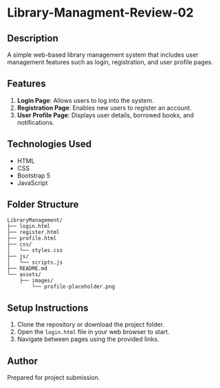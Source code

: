 # Library-Managment-Review-02
## Description
A simple web-based library management system that includes user management features such as login, registration, and user profile pages.

## Features
1. **Login Page**: Allows users to log into the system.
2. **Registration Page**: Enables new users to register an account.
3. **User Profile Page**: Displays user details, borrowed books, and notifications.

## Technologies Used
- HTML
- CSS
- Bootstrap 5
- JavaScript

## Folder Structure
```
LibraryManagement/
├── login.html
├── register.html
├── profile.html
├── css/
│   └── styles.css
├── js/
│   └── scripts.js
├── README.md
└── assets/
    ├── images/
        └── profile-placeholder.png
```

## Setup Instructions
1. Clone the repository or download the project folder.
2. Open the `login.html` file in your web browser to start.
3. Navigate between pages using the provided links.

## Author
Prepared for project submission.

